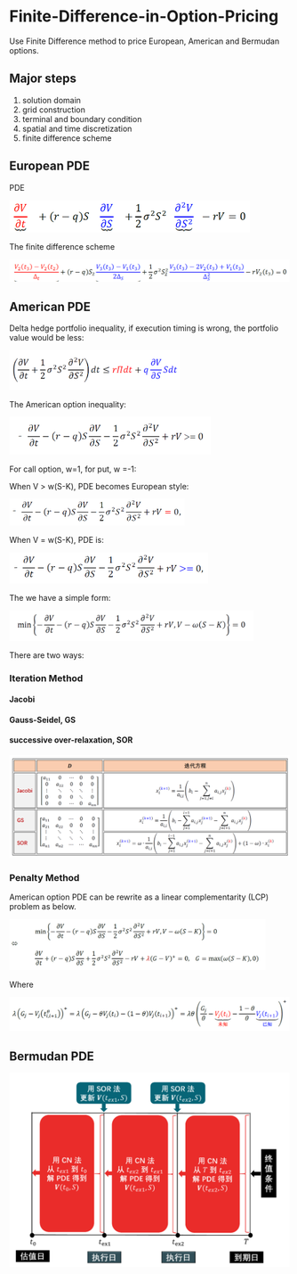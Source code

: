 # Finite-Difference-in-Option-Pricing

Use Finite Difference method to price European, American and Bermudan options.

## Major steps

1. solution domain
2. grid construction
3. terminal and boundary condition
4. spatial and time discretization
5. finite difference scheme

## European PDE

PDE

<img src="example\europde.png" style="zoom: 50%;" />

The finite difference scheme

<img src="example\europdefd.png" style="zoom: 50%;" />

## American PDE

Delta hedge portfolio inequality, if execution timing is wrong, the portfolio value would be less:

<img src="example\12.png" style="zoom: 42%;" />

The American option inequality:

<img src="example\amerineq.png" style="zoom:55%;" />

For call option, w=1, for put, w =-1:

When V > w(S-K), PDE becomes European style:

<img src="example\21.png" style="zoom: 50%;" />

When V = w(S-K), PDE is:

<img src="example\22.png" style="zoom:55%;" />

The we have a simple form:

<img src="example\11.png" style="zoom:43%;" />

There are two ways: 

### Iteration Method

#### Jacobi

#### Gauss-Seidel, GS

#### successive over-relaxation, SOR

![](example\iteration.png)

### Penalty Method

American option PDE can be rewrite as a linear complementarity (LCP) problem as below.

<img src="example\amerlcp.png" style="zoom: 45%;" />

Where

<img src="example\23.png" style="zoom: 50%;" />

## Bermudan PDE

![](example\9.png)
